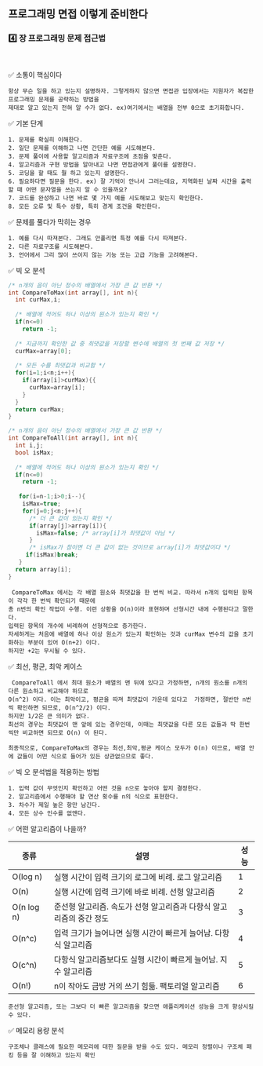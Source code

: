 ## 프로그래밍 면접 이렇게 준비한다

### :four: 장 프로그래밍 문제 접근법

<br>

:white_check_mark: 소통이 핵심이다

```
항상 무슨 일을 하고 있는지 설명하자. 그렇게하지 않으면 면접관 입장에서는 지원자가 복잡한 프로그래밍 문제를 공략하는 방법을 
제대로 알고 있는지 전혀 알 수가 없다. ex)여기에서는 배열을 전부 0으로 초기화합니다.
```

:white_check_mark: 기본 단계

```
1. 문제를 확실히 이해한다.
2. 일단 문제를 이해하고 나면 간단한 예를 시도해본다.
3. 문제 풀이에 사용할 알고리즘과 자료구조에 초점을 맞춘다.
4. 알고리즘과 구현 방법을 알아내고 나면 면접관에게 풀이를 설명한다.
5. 코딩을 할 때도 뭘 하고 있는지 설명한다.
6. 필요하다면 질문을 한다. ex) 잘 기억이 안나서 그러는데요, 지역화된 날짜 시간을 출력할 때 어떤 문자열을 쓰는지 알 수 있을까요?
7. 코드를 완성하고 나면 바로 몇 가지 예를 시도해보고 맞는지 확인한다.
8. 모든 오류 및 특수 상황, 특히 경계 조건을 확인한다.
```

:white_check_mark: 문제를 풀다가 막히는 경우

```
1. 예를 다시 따져본다. 그래도 안풀리면 특정 예를 다시 따져본다.
2. 다른 자료구조를 시도해본다.
3. 언어에서 그리 많이 쓰이지 않는 기능 또는 고급 기능을 고려해본다.
```


:white_check_mark: 빅 오 분석

```c++
/* n개의 음이 아닌 정수의 배열에서 가장 큰 값 반환 */
int CompareToMax(int array[], int n){
  int curMax,i;
  
  /* 배열에 적어도 하나 이상의 원소가 있는지 확인 */
  if(n<=0)
    return -1;
   
  /* 지금까지 확인한 값 중 최댓값을 저장할 변수에 배열의 첫 번째 값 저장 */
  curMax=array[0];
  
  /* 모든 수를 최댓값과 비교함 */
  for(i=1;i<n;i++){
    if(array[i]>curMax){{
      curMax=array[i];
    }
  }
  return curMax;
}
```

```c++
/* n개의 음이 아닌 정수의 배열에서 가장 큰 값 반환 */
int CompareToAll(int array[], int n){
  int i,j;
  bool isMax;
  
  /* 배열에 적어도 하나 이상의 원소가 있는지 확인 */
  if(n<=0)
    return -1;
   
   for(i=n-1;i>0;i--){
    isMax=true;
    for(j=0;j<n;j++){
      /* 더 큰 값이 있는지 확인 */
      if(array[j]>array[i]){
        isMax=false; /* array[i]가 최댓값이 아님 */
      }
      /* isMax가 참이면 더 큰 값이 없는 것이므로 array[i]가 최댓값이다 */
     if(isMax)break;
   }
  return array[i];
}
```

```
 CompareToMax 에서는 각 배열 원소와 최댓값을 한 번씩 비교. 따라서 n개의 입력된 항목이 각각 한 번씩 확인되기 때문에 
총 n번의 확인 작업이 수행. 이런 상황을 O(n)이라 표현하며 선형시간 내에 수행된다고 말한다. 
입력된 항목의 개수에 비례하여 선형적으로 증가한다. 
자세하게는 처음에 배열에 하나 이상 원소가 있는지 확인하는 것과 curMax 변수의 값을 초기화하는 부분이 있어 O(n+2) 이다. 
하지만 +2는 무시될 수 있다.
````


:white_check_mark: 최선, 평균, 최악 케이스

```
 CompareToAll 에서 최대 원소가 배열의 맨 뒤에 있다고 가정하면, n개의 원소를 n개의 다른 원소하고 비교해야 하므로 
O(n^2) 이다. 이는 최악이고, 평균을 따져 최댓값이 가운데 있다고  가정하면, 절반만 n번씩 확인하면 되므로, O(n^2/2) 이다.
하지만 1/2은 큰 의미가 없다. 
최선의 경우는 최댓값이 맨 앞에 있는 경우인데, 이때는 최댓값을 다른 모든 값들과 딱 한번씩만 비교하면 되므로 O(n) 이 된다.

최종적으로, CompareToMax의 경우는 최선,최악,평균 케이스 모두가 O(n) 이므로, 배열 안에 값들이 어떤 식으로 들어가 있든 상관없으므로 좋다.
```


:white_check_mark: 빅 오 분석법을 적용하는 방법

```
1. 입력 값이 무엇인지 확인하고 어떤 것을 n으로 놓아야 할지 결정한다.
2. 알고리즘에서 수행해야 할 연산 횟수를 n의 식으로 표현한다.
3. 차수가 제일 높은 항만 남긴다.
4. 모든 상수 인수를 없앤다.
```


:white_check_mark: 어떤 알고리즘이 나을까?

| 종류  | 설명                                                   | 성능 |
| ------- | ------------------------------------------------------ | --------------------- |
| O(log n)| 실행 시간이 입력 크기의 로그에 비례. 로그 알고리즘   | 1                  |
| O(n)    | 실행 시간에 입력 크기에 바로 비례. 선형 알고리즘              | 2                  |
| O(n log n)    | 준선형 알고리즘. 속도가 선형 알고리즘과 다항식 알고리즘의 중간 정도                     | 3                  |
| O(n^c)     | 입력 크기가 늘어나면 실행 시간이 빠르게 늘어남. 다항식 알고리즘                   | 4                  |
| O(c^n)   | 다항식 알고리즘보다도 실행 시간이 빠르게 늘어남. 지수 알고리즘 | 5                  |
| O(n!) | n이 작아도 금방 거의 쓰기 힘듦. 팩토리얼 알고리즘         | 6                  |

```
준선형 알고리즘, 또는 그보다 더 빠른 알고리즘을 찾으면 애플리케이션 성능을 크게 향상시킬 수 있다.
```

:white_check_mark: 메모리 용량 분석

```
구조체나 클래스에 필요한 메모리에 대한 질문을 받을 수도 있다. 메모리 정렬이나 구조체 패킹 등을 잘 이해하고 있는지 확인
```





